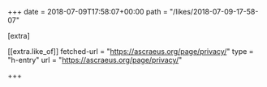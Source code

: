 +++
date = 2018-07-09T17:58:07+00:00
path = "/likes/2018-07-09-17-58-07"

[extra]

[[extra.like_of]]
fetched-url = "https://ascraeus.org/page/privacy/"
type = "h-entry"
url = "https://ascraeus.org/page/privacy/"

+++

